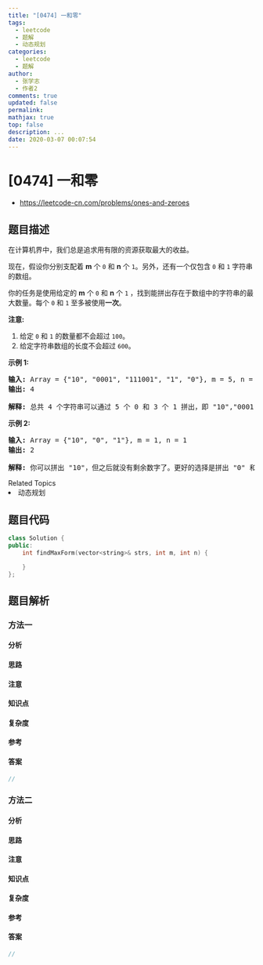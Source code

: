 ```yaml
---
title: "[0474] 一和零"
tags:
  - leetcode
  - 题解
  - 动态规划
categories:
  - leetcode
  - 题解
author:
  - 张学志
  - 作者2
comments: true
updated: false
permalink:
mathjax: true
top: false
description: ...
date: 2020-03-07 00:07:54
---
```



# [0474] 一和零
* https://leetcode-cn.com/problems/ones-and-zeroes


## 题目描述

<p>在计算机界中，我们总是追求用有限的资源获取最大的收益。</p>

<p>现在，假设你分别支配着 <strong>m</strong> 个&nbsp;<code>0</code>&nbsp;和 <strong>n</strong> 个&nbsp;<code>1</code>。另外，还有一个仅包含&nbsp;<code>0</code>&nbsp;和&nbsp;<code>1</code>&nbsp;字符串的数组。</p>

<p>你的任务是使用给定的&nbsp;<strong>m</strong> 个&nbsp;<code>0</code>&nbsp;和 <strong>n</strong> 个&nbsp;<code>1</code>&nbsp;，找到能拼出存在于数组中的字符串的最大数量。每个&nbsp;<code>0</code>&nbsp;和&nbsp;<code>1</code>&nbsp;至多被使用<strong>一次</strong>。</p>

<p><strong>注意:</strong></p>

<ol>
	<li>给定&nbsp;<code>0</code>&nbsp;和&nbsp;<code>1</code>&nbsp;的数量都不会超过&nbsp;<code>100</code>。</li>
	<li>给定字符串数组的长度不会超过&nbsp;<code>600</code>。</li>
</ol>

<p><strong>示例 1:</strong></p>

<pre>
<strong>输入:</strong> Array = {&quot;10&quot;, &quot;0001&quot;, &quot;111001&quot;, &quot;1&quot;, &quot;0&quot;}, m = 5, n = 3
<strong>输出:</strong> 4

<strong>解释:</strong> 总共 4 个字符串可以通过 5 个 0 和 3 个 1 拼出，即 &quot;10&quot;,&quot;0001&quot;,&quot;1&quot;,&quot;0&quot; 。
</pre>

<p><strong>示例 2:</strong></p>

<pre>
<strong>输入:</strong> Array = {&quot;10&quot;, &quot;0&quot;, &quot;1&quot;}, m = 1, n = 1
<strong>输出:</strong> 2

<strong>解释:</strong> 你可以拼出 &quot;10&quot;，但之后就没有剩余数字了。更好的选择是拼出 &quot;0&quot; 和 &quot;1&quot; 。
</pre>
<div><div>Related Topics</div><div><li>动态规划</li></div></div>


## 题目代码

```cpp
class Solution {
public:
    int findMaxForm(vector<string>& strs, int m, int n) {

    }
};
```


## 题目解析


### 方法一

#### 分析

#### 思路

#### 注意

#### 知识点

#### 复杂度

#### 参考

#### 答案

```cpp
//
```


### 方法二

#### 分析

#### 思路

#### 注意

#### 知识点

#### 复杂度

#### 参考

#### 答案

```cpp
//
```


